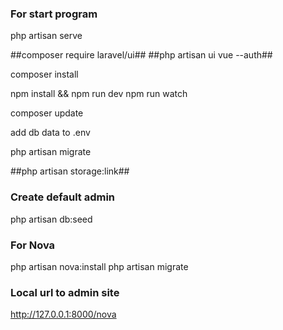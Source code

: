 
### For start program
php artisan serve 

##composer require laravel/ui##
##php artisan ui vue --auth##

composer install 

npm install && npm run dev
npm run watch

composer update 

add db data to .env

php artisan migrate

##php artisan storage:link##

### Create default admin
php artisan db:seed

### For Nova
php artisan nova:install
php artisan migrate

### Local url to admin site
http://127.0.0.1:8000/nova
